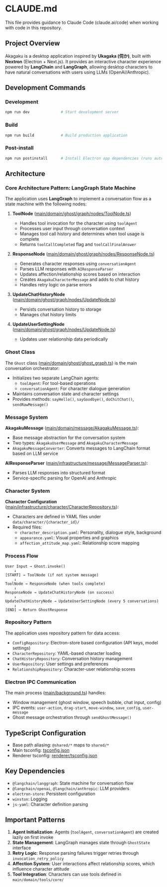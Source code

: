 # CLAUDE.md

This file provides guidance to Claude Code (claude.ai/code) when working with code in this repository.

## Project Overview

Akagaku is a desktop application inspired by **Ukagaka (伺か)**, built with **Nextron** (Electron + Next.js). It provides an interactive character experience powered by **LangChain** and **LangGraph**, allowing desktop characters to have natural conversations with users using LLMs (OpenAI/Anthropic).

## Development Commands

### Development
```bash
npm run dev              # Start development server
```

### Build
```bash
npm run build            # Build production application
```

### Post-install
```bash
npm run postinstall      # Install Electron app dependencies (runs automatically)
```

## Architecture

### Core Architecture Pattern: LangGraph State Machine

The application uses **LangGraph** to implement a conversation flow as a state machine with the following nodes:

1. **ToolNode** ([main/domain/ghost/graph/nodes/ToolNode.ts](main/domain/ghost/graph/nodes/ToolNode.ts))
   - Handles tool invocation for the character using `toolAgent`
   - Processes user input through conversation context
   - Manages tool call history and determines when tool usage is complete
   - Returns `toolCallCompleted` flag and `toolCallFinalAnswer`

2. **ResponseNode** ([main/domain/ghost/graph/nodes/ResponseNode.ts](main/domain/ghost/graph/nodes/ResponseNode.ts))
   - Generates character responses using `conversationAgent`
   - Parses LLM responses with `AIResponseParser`
   - Updates affection/relationship scores based on interaction
   - Creates `AkagakuCharacterMessage` and adds to chat history
   - Handles retry logic on parse errors

3. **UpdateChatHistoryNode** ([main/domain/ghost/graph/nodes/UpdateNode.ts](main/domain/ghost/graph/nodes/UpdateNode.ts))
   - Persists conversation history to storage
   - Manages chat history limits

4. **UpdateUserSettingNode** ([main/domain/ghost/graph/nodes/UpdateNode.ts](main/domain/ghost/graph/nodes/UpdateNode.ts))
   - Updates user relationship data periodically

### Ghost Class

The `Ghost` class ([main/domain/ghost/ghost_graph.ts](main/domain/ghost/ghost_graph.ts)) is the main conversation orchestrator:
- Initializes two separate LangChain agents:
  - `toolAgent`: For tool-based operations
  - `conversationAgent`: For character dialogue generation
- Maintains conversation state and character settings
- Provides methods: `sayHello()`, `sayGoodbye()`, `doChitChat()`, `sendRawMessage()`

### Message System

**AkagakuMessage** ([main/domain/message/AkagakuMessage.ts](main/domain/message/AkagakuMessage.ts)):
- Base message abstraction for the conversation system
- Two types: `AkagakuUserMessage` and `AkagakuCharacterMessage`
- `AkagakuMessageConverter`: Converts messages to LangChain format based on LLM service

**AIResponseParser** ([main/infrastructure/message/MessageParser.ts](main/infrastructure/message/MessageParser.ts)):
- Parses LLM responses into structured format
- Service-specific parsing for OpenAI and Anthropic

### Character System

**Character Configuration** ([main/infrastructure/character/CharacterRepository.ts](main/infrastructure/character/CharacterRepository.ts)):
- Characters are defined in YAML files under `data/character/{character_id}/`
- Required files:
  - `character_description.yaml`: Personality, dialogue style, background
  - `appearance.yaml`: Visual properties and graphics
  - `affection_attitude_map.yaml`: Relationship score mapping

### Process Flow

```
User Input → Ghost.invoke()
    ↓
[START] → ToolNode (if not system message)
    ↓
ToolNode → ResponseNode (when tools complete)
    ↓
ResponseNode → UpdateChatHistoryNode (on success)
    ↓
UpdateChatHistoryNode → UpdateUserSettingNode (every 5 conversations)
    ↓
[END] → Return GhostResponse
```

### Repository Pattern

The application uses repository pattern for data access:
- `ConfigRepository`: Electron-store based configuration (API keys, model settings)
- `CharacterRepository`: YAML-based character loading
- `ChatHistoryRepository`: Conversation history management
- `UserRepository`: User settings and preferences
- `RelationshipRepository`: Character-user relationship scores

### Electron IPC Communication

The main process ([main/background.ts](main/background.ts)) handles:
- Window management (ghost window, speech bubble, chat input, config)
- IPC events: `user-action`, `drag-start`, `move-window`, `save_config`, `user-message`
- Ghost message orchestration through `sendGhostMessage()`

## TypeScript Configuration

- Base path aliasing: `@shared/*` maps to `shared/*`
- Main tsconfig: [tsconfig.json](tsconfig.json)
- Renderer tsconfig: [renderer/tsconfig.json](renderer/tsconfig.json)

## Key Dependencies

- `@langchain/langgraph`: State machine for conversation flow
- `@langchain/openai`, `@langchain/anthropic`: LLM providers
- `electron-store`: Persistent configuration
- `winston`: Logging
- `js-yaml`: Character definition parsing

## Important Patterns

1. **Agent Initialization**: Agents (`toolAgent`, `conversationAgent`) are created lazily on first invoke
2. **State Management**: LangGraph manages state through `GhostState` interface
3. **Retry Logic**: Response parsing failures trigger retries through `invocation_retry_policy`
4. **Affection System**: User interactions affect relationship scores, which influence character attitude
5. **Tool Integration**: Characters can use tools defined in `main/domain/tools/core/`
